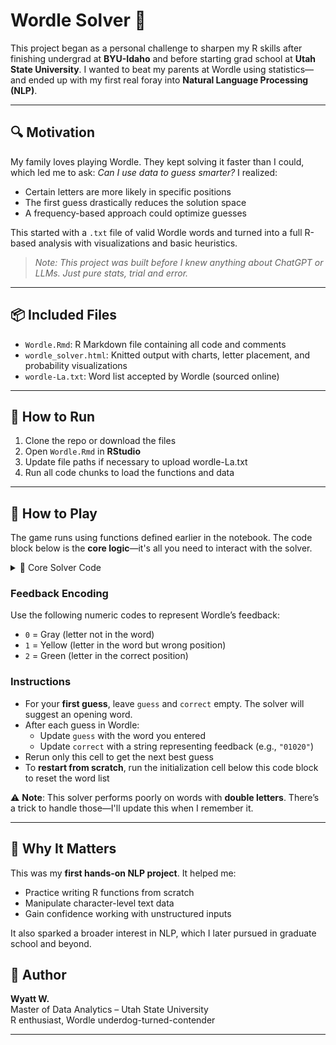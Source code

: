# Wordle Solver 🎯

This project began as a personal challenge to sharpen my R skills after finishing undergrad at **BYU-Idaho** and before starting grad school at **Utah State University**. I wanted to beat my parents at Wordle using statistics—and ended up with my first real foray into **Natural Language Processing (NLP)**.

---

## 🔍 Motivation

My family loves playing Wordle. They kept solving it faster than I could, which led me to ask: _Can I use data to guess smarter?_ I realized:

- Certain letters are more likely in specific positions  
- The first guess drastically reduces the solution space  
- A frequency-based approach could optimize guesses  

This started with a `.txt` file of valid Wordle words and turned into a full R-based analysis with visualizations and basic heuristics.

> _Note: This project was built before I knew anything about ChatGPT or LLMs. Just pure stats, trial and error._

---

## 📦 Included Files

- `Wordle.Rmd`: R Markdown file containing all code and comments  
- `wordle_solver.html`: Knitted output with charts, letter placement, and probability visualizations  
- `wordle-La.txt`: Word list accepted by Wordle (sourced online)  

---

## 🚀 How to Run

1. Clone the repo or download the files  
2. Open `Wordle.Rmd` in **RStudio**  
3. Update file paths if necessary to upload wordle-La.txt
4. Run all code chunks to load the functions and data

---

## 🧠 How to Play

The game runs using functions defined earlier in the notebook. The code block below is the **core logic**—it's all you need to interact with the solver.

<details>
<summary>🔧 Core Solver Code</summary>

```r
## PLAY THE GAME HERE ####

# Example input
guess <- "curly"
correct <- "02022"

# Update possible words
dictionary <- creating_dictionary(guess, correct)
remaining_words <- remaining(remaining_words, dictionary)

# Display top suggestions
as.data.frame(
  remaining_words %>%
    arrange(-total_propability) %>%
    head(3) %>%
    select(original_word)
) %>% pander()
```
</details>

### Feedback Encoding

Use the following numeric codes to represent Wordle’s feedback:

- `0` = Gray (letter not in the word)  
- `1` = Yellow (letter in the word but wrong position)  
- `2` = Green (letter in the correct position)

### Instructions

- For your **first guess**, leave `guess` and `correct` empty. The solver will suggest an opening word.
- After each guess in Wordle:
  - Update `guess` with the word you entered  
  - Update `correct` with a string representing feedback (e.g., `"01020"`)  
- Rerun only this cell to get the next best guess
- To **restart from scratch**, run the initialization cell below this code block to reset the word list

⚠️ **Note**: This solver performs poorly on words with **double letters**. There’s a trick to handle those—I'll update this when I remember it.

---

## 🧠 Why It Matters

This was my **first hands-on NLP project**. It helped me:
- Practice writing R functions from scratch
- Manipulate character-level text data
- Gain confidence working with unstructured inputs

It also sparked a broader interest in NLP, which I later pursued in graduate school and beyond.


## 👤 Author

**Wyatt W.**  
Master of Data Analytics – Utah State University  
R enthusiast, Wordle underdog-turned-contender

---
